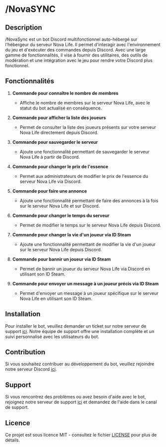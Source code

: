 # /NovaSYNC

## Description
/NovaSync est un bot Discord multifonctionnel auto-hébergé sur l'hébergeur du serveur Nova Life. Il permet d'interagir avec l'environnement du jeu et d'exécuter des commandes depuis Discord. Avec une large gamme de fonctionnalités, il vise à fournir des utilitaires, des outils de modération et une intégration avec le jeu pour rendre votre Discord plus fonctionnel.

## Fonctionnalités
1. **Commande pour connaître le nombre de membres**
   - Affiche le nombre de membres sur le serveur Nova Life, avec le statut du bot actualisé en conséquence.
   
2. **Commande pour afficher la liste des joueurs**
   - Permet de consulter la liste des joueurs présents sur votre serveur Nova Life directement depuis Discord.

3. **Commande pour sauvegarder le serveur**
   - Ajoute une fonctionnalité permettant de sauvegarder le serveur Nova Life à partir de Discord.

4. **Commande pour changer le prix de l'essence**
   - Permet aux administrateurs de modifier le prix de l'essence du serveur Nova Life via Discord.

5. **Commande pour faire une annonce**
   - Ajoute une fonctionnalité permettant de faire des annonces à la fois sur le serveur Nova Life et sur Discord.

6. **Commande pour changer le temps du serveur**
   - Permet de modifier le temps sur le serveur Nova Life depuis Discord.

7. **Commande pour changer la vie d'un joueur via ID Steam**
   - Ajoute une fonctionnalité permettant de modifier la vie d'un joueur sur le serveur Nova Life depuis Discord.

8. **Commande pour bannir un joueur via ID Steam**
   - Permet de bannir un joueur du serveur Nova Life via Discord en utilisant son ID Steam.

9. **Commande pour envoyer un message à un joueur précis via ID Steam**
   - Permet d'envoyer un message à un joueur spécifique sur le serveur Nova Life en utilisant son ID Steam.

## Installation
Pour installer le bot, veuillez demander un ticket sur notre serveur de support [ici](https://discord.gg/hUj48XPTJ4). Notre équipe de support offre une installation complète et un suivi personnalisé avec les utilisateurs du bot.

## Contribution
Si vous souhaitez contribuer au développement du bot, veuillez rejoindre notre serveur Discord [ici](https://discord.gg/hUj48XPTJ4).

## Support
Si vous rencontrez des problèmes ou avez besoin d'aide avec le bot, rejoignez notre serveur de support [ici](https://discord.gg/exemple) et demandez de l'aide dans le canal de support.

## Licence
Ce projet est sous licence MIT - consultez le fichier [LICENSE](LICENSE) pour plus de détails.

